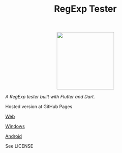 <p align="center">
<header>
<h1>RegExp Tester</h1>
</header>
</p>

<p align="center">
  <img width="180" height="180" src="https://i.ibb.co/NnY7c28/icon.png">
</p>

_A RegExp tester built with Flutter and Dart._

Hosted version at GitHub Pages

[Web](https://7mada123.github.io/#/)

[Windows](https://drive.google.com/file/d/1brSpZw5Cq0BB2S626mpOmqqMlOLTH1_4/view?usp=sharing)

[Android](https://play.google.com/store/apps/details?id=com.hamada.dart_regex_app)



See LICENSE